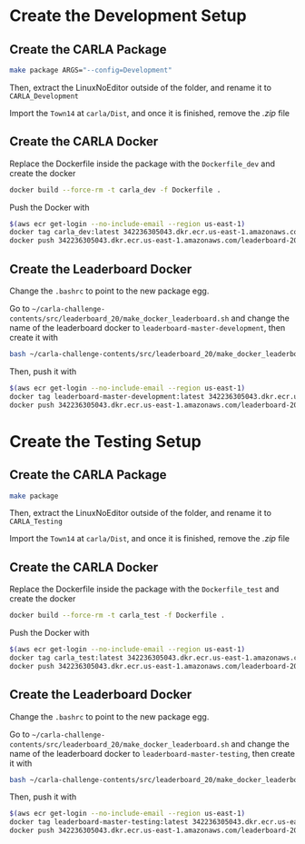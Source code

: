 # Create the Development Setup

## Create the CARLA Package

```bash
make package ARGS="--config=Development"
```

Then, extract the LinuxNoEditor outside of the folder, and rename it to `CARLA_Development`

Import the `Town14` at `carla/Dist`, and once it is finished, remove the *.zip* file

## Create the CARLA Docker

Replace the Dockerfile inside the package with the `Dockerfile_dev` and create the docker

```bash
docker build --force-rm -t carla_dev -f Dockerfile .
```

Push the Docker with 

```bash
$(aws ecr get-login --no-include-email --region us-east-1)
docker tag carla_dev:latest 342236305043.dkr.ecr.us-east-1.amazonaws.com/leaderboard-20-simulator-development:latest
docker push 342236305043.dkr.ecr.us-east-1.amazonaws.com/leaderboard-20-simulator-development:latest
```

## Create the Leaderboard Docker

Change the `.bashrc` to point to the new package egg.

Go to `~/carla-challenge-contents/src/leaderboard_20/make_docker_leaderboard.sh` and change the name of the leaderboard docker to `leaderboard-master-development`, then create it with

```bash
bash ~/carla-challenge-contents/src/leaderboard_20/make_docker_leaderboard.sh
```

Then, push it with 

```bash
$(aws ecr get-login --no-include-email --region us-east-1)
docker tag leaderboard-master-development:latest 342236305043.dkr.ecr.us-east-1.amazonaws.com/leaderboard-20-development:latest
docker push 342236305043.dkr.ecr.us-east-1.amazonaws.com/leaderboard-20-development:latest
```

# Create the Testing Setup

## Create the CARLA Package

```bash
make package
```

Then, extract the LinuxNoEditor outside of the folder, and rename it to `CARLA_Testing`

Import the `Town14` at `carla/Dist`, and once it is finished, remove the *.zip* file

## Create the CARLA Docker

Replace the Dockerfile inside the package with the `Dockerfile_test` and create the docker

```bash
docker build --force-rm -t carla_test -f Dockerfile .
```

Push the Docker with 

```bash
$(aws ecr get-login --no-include-email --region us-east-1)
docker tag carla_test:latest 342236305043.dkr.ecr.us-east-1.amazonaws.com/leaderboard-20-simulator-testing:latest
docker push 342236305043.dkr.ecr.us-east-1.amazonaws.com/leaderboard-20-simulator-testing:latest
```

## Create the Leaderboard Docker

Change the `.bashrc` to point to the new package egg.

Go to `~/carla-challenge-contents/src/leaderboard_20/make_docker_leaderboard.sh` and change the name of the leaderboard docker to `leaderboard-master-testing`, then create it with

```bash
bash ~/carla-challenge-contents/src/leaderboard_20/make_docker_leaderboard.sh
```

Then, push it with 

```bash
$(aws ecr get-login --no-include-email --region us-east-1)
docker tag leaderboard-master-testing:latest 342236305043.dkr.ecr.us-east-1.amazonaws.com/leaderboard-20-testing:latest
docker push 342236305043.dkr.ecr.us-east-1.amazonaws.com/leaderboard-20-testing:latest
```
